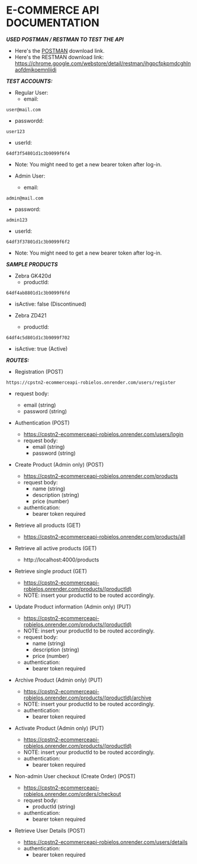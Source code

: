 # E-COMMERCE API DOCUMENTATION

***USED POSTMAN / RESTMAN TO TEST THE API***
- Here's the [POSTMAN](https://www.postman.com/downloads/) download link. 
- Here's the RESTMAN download link: https://chrome.google.com/webstore/detail/restman/ihgpcfpkpmdcghlnaofdmjkoemnlijdi

***TEST ACCOUNTS:***
- Regular User:
    - email:
```
user@mail.com
```
   - passwordd: 
```
user123
```
   - userId:
```
64df3f54801d1c3b9099f6f4
```
  - Note: You might need to get a new bearer token after log-in.

- Admin User:
   - email:
```
admin@mail.com
```
   - password:
```   
admin123
```
   - userId:
```
64df3f37801d1c3b9099f6f2
```
   - Note: You might need to get a new bearer token after log-in.

***SAMPLE PRODUCTS***
- Zebra GK420d
   - productId:
```
64df4ab8801d1c3b9099f6fd
```
   - isActive: false (Discontinued)
     
- Zebra ZD421
   - productId:
```
64df4c5d801d1c3b9099f702
```
   - isActive: true (Active)

***ROUTES:***
- Registration (POST)
```
https://cpstn2-ecommerceapi-robielos.onrender.com/users/register
```
- request body: 
  - email (string)
  - password (string)

- Authentication (POST)
	- https://cpstn2-ecommerceapi-robielos.onrender.com/users/login
    - request body: 
        - email (string)
        - password (string)

- Create Product (Admin only) (POST)
	- https://cpstn2-ecommerceapi-robielos.onrender.com/products
    - request body: 
        - name (string)
        - description (string)
        - price (number)
    - authentication: 
    	- bearer token required

- Retrieve all products (GET)
	- https://cpstn2-ecommerceapi-robielos.onrender.com/products/all

- Retrieve all active products (GET)
	- http://localhost:4000/products

- Retrieve single product (GET)
	- https://cpstn2-ecommerceapi-robielos.onrender.com/products/(productId)
	- NOTE: insert your productId to be routed accordingly.

- Update Product information (Admin only) (PUT)
	- https://cpstn2-ecommerceapi-robielos.onrender.com/products/(productId)
	- NOTE: insert your productId to be routed accordingly.
    - request body:
        - name (string)
        - description (string)
        - price (number)
    - authentication: 
    	- bearer token required

- Archive Product (Admin only) (PUT)
	- https://cpstn2-ecommerceapi-robielos.onrender.com/products/(productId)/archive
	- NOTE: insert your productId to be routed accordingly.
    - authentication: 
    	- bearer token required

- Activate Product (Admin only) (PUT)
	- https://cpstn2-ecommerceapi-robielos.onrender.com/products/(productId)
	- NOTE: insert your productId to be routed accordingly.
    - authentication: 
    	- bearer token required

- Non-admin User checkout (Create Order) (POST)
	- https://cpstn2-ecommerceapi-robielos.onrender.com/orders/checkout
    - request body:
    	- productId (string)
    - authentication: 
    	- bearer token required

- Retrieve User Details (POST)
	- https://cpstn2-ecommerceapi-robielos.onrender.com/users/details
    - authentication: 
    	- bearer token required

